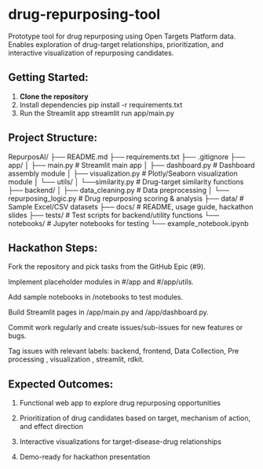 # drug-repurposing-tool
Prototype tool for drug repurposing using Open Targets Platform data. Enables exploration of drug-target relationships, prioritization, and interactive visualization of repurposing candidates.


## Getting Started:
1. **Clone the repository**
2. Install dependencies
   pip install -r requirements.txt
3. Run the Streamlit app
   streamlit run app/main.py

## Project Structure:
RepurposAI/
├── README.md
├── requirements.txt
├── .gitignore
├── app/
│   ├── main.py                 # Streamlit main app
│   ├── dashboard.py            # Dashboard assembly module
│   ├── visualization.py        # Plotly/Seaborn visualization module
│   └── utils/
│       └──similarity.py        # Drug-target similarity functions
├── backend/
│   ├── data_cleaning.py        # Data preprocessing
│   └── repurposing_logic.py    # Drug repurposing scoring & analysis
├── data/                       # Sample Excel/CSV datasets
├── docs/                       # README, usage guide, hackathon slides
├── tests/                      # Test scripts for backend/utility functions
└── notebooks/                  # Jupyter notebooks for testing 
    └── example_notebook.ipynb

## Hackathon Steps: 

Fork the repository and pick tasks from the GitHub Epic (#9).

Implement placeholder modules in #/app and #/app/utils.

Add sample notebooks in /notebooks to test modules.

Build Streamlit pages in /app/main.py and /app/dashboard.py.

Commit work regularly and create issues/sub-issues for new features or bugs.

Tag issues with relevant labels: backend, frontend, Data Collection, Pre processing , visualization , streamlit, rdkit.

## Expected Outcomes:

1. Functional web app to explore drug repurposing opportunities

2. Prioritization of drug candidates based on target, mechanism of action, and effect direction

3. Interactive visualizations for target-disease-drug relationships

4. Demo-ready for hackathon presentation

